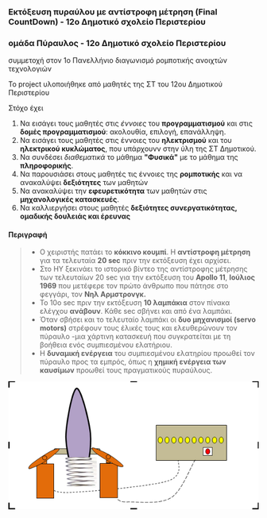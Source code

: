 ### Εκτόξευση πυραύλου με αντίστροφη μέτρηση (Final CountDown) - 12ο Δημοτικό σχολείο Περιστερίου
### ομάδα Πύραυλος - 12ο Δημοτικό σχολείο Περιστερίου
 συμμετοχή στον 1ο Πανελλήνιο διαγωνισμό ρομποτικής ανοιχτών τεχνολογιών   
 
 Το project υλοποιήθηκε από μαθητές της ΣΤ του 12ου Δημοτικού Περιστερίου
 
 Στόχο έχει
 1. Να εισάγει τους μαθητές στις *έννοιες* του **προγραμματισμού** και στις **δομές προγραμματισμού**: ακολουθία, επιλογή, επανάλληψη.
 2. Να εισάγει τους μαθητές στις έννοιες του **ηλεκτρισμού** και του **ηλεκτρικού κυκλώματος**, που υπάρχουνν στην ύλη της ΣΤ Δημοτικού.
 3. Να συνδέσει *διαθεματικά* το μάθημα **"Φυσικά"** με το μάθημα της **πληροφορικής**.
 4. Να παρουσιάσει στους μαθητές τις έννοιες της **ρομποτικής** και να ανακαλύψει **δεξιότητες** των μαθητών
 5. Να ανακαλύψει την **εφευρετικότητα** των μαθητών στις **μηχανολογικές κατασκευές**.
 6. Να καλλιεργήσει στους μαθητές **δεξιότητες συνεργατικότητας, ομαδικής δουλειάς και έρευνας**
 

#### Περιγραφή
 >- Ο χειριστής πατάει το **κόκκινο κουμπί**. Η **αντίστροφη μέτρηση** για τα τελευταία **20 sec** πριν την εκτόξευση έχει αρχίσει.
 >- Στο ΗΥ ξεκινάει το ιστορικό βίντεο της αντίστροφης μέτρησης των τελευταίων 20 sec για την εκτόξευση του **Apollo 11**, **Ιούλιος 1969** που μετέφερε τον πρώτο άνθρωπο που πάτησε στο φεγγάρι, τον **Νηλ Αρμστρονγκ.**
>- Το 10ο sec πριν την εκτόξευση **10 λαμπάκια** στον πίνακα ελέγχου **ανάβουν**. Κάθε sec σβήνει και από ένα λαμπάκι. 
>- Όταν σβήσει και το τελευταίο λαμπάκι οι **δυο μηχανισμοί (servo motors)** στρέφουν τους έλικές τους και ελευθερώνουν τον πύραυλο -μια χάρτινη κατασκευή που συγκρατείται με τη βοήθεια  ενός συμπιεσμένου ελατήριου.
>- Η **δυναμική ενέργεια** του συμπιεσμένου ελατηρίου προωθεί τον πύραυλο προς τα εμπρός, όπως η **χημική ενέργεια των καυσίμων** προωθεί τους πραγματικούς πυραύλους. 

 
![μοντέλο του πυραύλου](/assets/images/tux.png)
